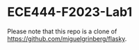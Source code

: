 # ECE444-F2023-Lab1

Please note that this repo is a clone of https://github.com/miguelgrinberg/flasky.

